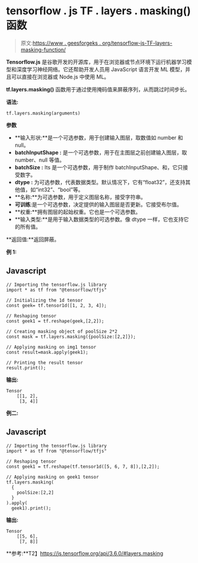 # tensorflow . js TF . layers . masking()函数

> 原文:[https://www . geesforgeks . org/tensorflow-js-TF-layers-masking-function/](https://www.geeksforgeeks.org/tensorflow-js-tf-layers-masking-function/)

**Tensorflow.js** 是谷歌开发的开源库，用于在浏览器或节点环境下运行机器学习模型和深度学习神经网络。它还帮助开发人员用 JavaScript 语言开发 ML 模型，并且可以直接在浏览器或 Node.js 中使用 ML。

**tf.layers.masking()** 函数用于通过使用掩码值来屏蔽序列，从而跳过时间步长。

**语法:**

```
tf.layers.masking(arguments)
```

**参数**

*   **输入形状:**是一个可选参数，用于创建输入图层，取数值如 number 和 null。
*   **batchInputShape :** 是一个可选参数，用于在主图层之前创建输入图层，取 number、null 等值。
*   **batchSize :** Its 是一个可选参数，用于制作 batchInputShape、和，它只接受数字。
*   **dtype :** 为可选参数，代表数据类型。默认情况下，它有“float32”，还支持其他值，如“int32”、“bool”等。
*   **名称:**为可选参数，用于定义图层名称，接受字符串。
*   **可训练**:是一个可选参数，决定提供的输入图层是否更新。它接受布尔值。
*   **权重:**拥有图层的起始权重。它也是一个可选参数。
*   **输入类型:**是用于输入数据类型的可选参数。像 dtype 一样，它也支持它的所有值。

**返回值:**返回屏蔽。

**例 1:**

## Javascript

```
// Importing the tensorflow.js library
import * as tf from "@tensorflow/tfjs"

// Initializing the 1d tensor
const geek= tf.tensor1d([1, 2, 3, 4]);

// Reshaping tensor
const geek1 = tf.reshape(geek,[2,2]);

// Creating masking object of poolSize 2*2
const mask = tf.layers.masking({poolSize:[2,2]});

// Applying masking on img1 tensor
const result=mask.apply(geek1);

// Printing the result tensor
result.print();
```

**输出:**

```
Tensor
    [[1, 2],
     [3, 4]]
```

**例二:**

## Javascript

```
// Importing the tensorflow.js library
import * as tf from "@tensorflow/tfjs"

// Reshaping tensor
const geek1 = tf.reshape(tf.tensor1d([5, 6, 7, 8]),[2,2]);

// Applying masking on geek1 tensor
tf.layers.masking(
  {
    poolSize:[2,2]
  }
).apply(
  geek1).print();
```

**输出:**

```
Tensor
    [[5, 6],
     [7, 8]]
```

**参考:**T2】https://js.tensorflow.org/api/3.6.0/#layers.masking